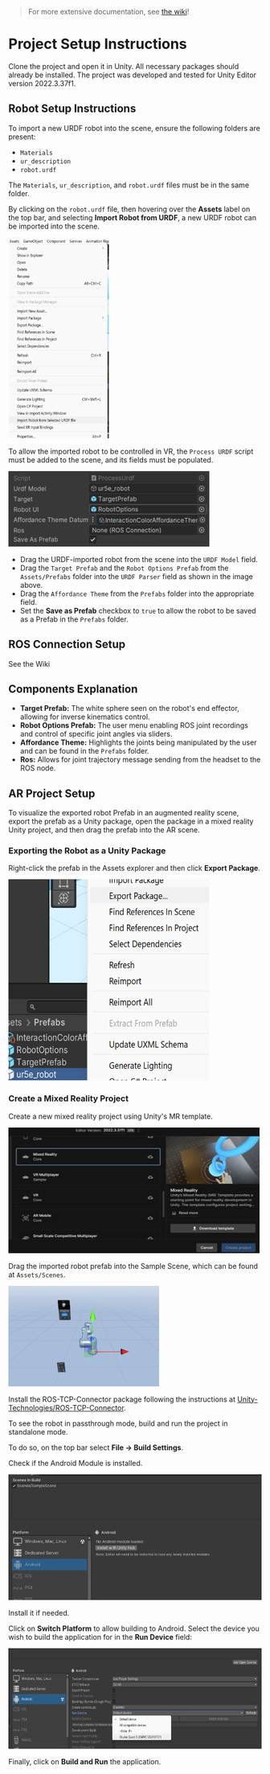 > For more extensive documentation, see [the wiki](https://github.com/parasollab/VR_Robot/wiki)!

# Project Setup Instructions

Clone the project and open it in Unity. All necessary packages should already be installed. The project was developed and tested for Unity Editor version 2022.3.37f1.

## Robot Setup Instructions

To import a new URDF robot into the scene, ensure the following folders are present:

- `Materials`
- `ur_description`
- `robot.urdf`

The `Materials`, `ur_description`, and `robot.urdf` files must be in the same folder.

By clicking on the `robot.urdf` file, then hovering over the **Assets** label on the top bar, and selecting **Import Robot from URDF**, a new URDF robot can be imported into the scene.

<img src="image/readme/1722649565718.png" alt="Import Robot from URDF" width="200" height="400">

To allow the imported robot to be controlled in VR, the `Process URDF` script must be added to the scene, and its fields must be populated.

<img src="image/readme/1722649789693.png" alt="Process URDF script" width="400" height="150">

- Drag the URDF-imported robot from the scene into the `URDF Model` field.
- Drag the `Target Prefab` and the `Robot Options Prefab` from the `Assets/Prefabs` folder into the `URDF Parser` field as shown in the image above.
- Drag the `Affordance Theme` from the `Prefabs` folder into the appropriate field.
- Set the **Save as Prefab** checkbox to `true` to allow the robot to be saved as a Prefab in the `Prefabs` folder.

## ROS Connection Setup

See the Wiki

## Components Explanation

- **Target Prefab:** The white sphere seen on the robot's end effector, allowing for inverse kinematics control.
- **Robot Options Prefab:** The user menu enabling ROS joint recordings and control of specific joint angles via sliders.
- **Affordance Theme:** Highlights the joints being manipulated by the user and can be found in the `Prefabs` folder.
- **Ros:** Allows for joint trajectory message sending from the headset to the ROS node.

## AR Project Setup

To visualize the exported robot Prefab in an augmented reality scene, export the prefab as a Unity package, open the package in a mixed reality Unity project, and then drag the prefab into the AR scene.

### Exporting the Robot as a Unity Package

Right-click the prefab in the Assets explorer and then click **Export Package**.

<img src="image/readme/1722651184856.png" alt="Exporting the robot" width="400" height="400">

### Create a Mixed Reality Project

Create a new mixed reality project using Unity's MR template.

<img src="image/readme/1722651265641.png" alt="Create new MR project" width="500" height="250">

Drag the imported robot prefab into the Sample Scene, which can be found at `Assets/Scenes`.

<img src="image/readme/1722651470122.png" alt="Drag the prefab" width="300" height="200">

Install the ROS-TCP-Connector package following the instructions at [Unity-Technologies/ROS-TCP-Connector](https://github.com/Unity-Technologies/ROS-TCP-Connector).

To see the robot in passthrough mode, build and run the project in standalone mode.

To do so, on the top bar select **File -> Build Settings**.

Check if the Android Module is installed.

<img src="image/readme/1722652489943.png" alt="Build Android" width="550" height="250">

Install it if needed.

Click on **Switch Platform** to allow building to Android. Select the device you wish to build the application for in the **Run Device** field:

<img src="image/readme/1722653119511.png" alt="Run Device" width="550" height="200">

Finally, click on **Build and Run** the application.
